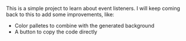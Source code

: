This is a simple project to learn about event listeners. 
I will keep coming back to this to add some improvements, like:
- Color palletes to combine with the generated background
- A button to copy the code directly
